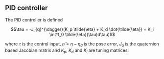 ## PID controller
The PID controller is defined
```math
\tau = -J_{q}^{\dagger}(K_p \tilde{\eta} + K_d \dot{\tilde{\eta}} + K_i \int^t_0 \tilde{\eta}(\tau)d\tau)
```

where $\tau$ is the control input, $\tilde{\eta} = \eta - \eta_d$ is the pose error, $J_q$ is the quaternion based Jacobian matrix and $K_p$, $K_d$ and $K_i$ are tuning matrices.
